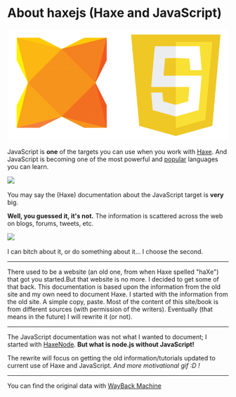 # About haxejs (Haxe and JavaScript)

![Haxe logo](../img/haxe_javascript_logos.png)

JavaScript is **one** of the targets you can use when you work with [Haxe](http://haxe.org/).
And JavaScript is becoming one of the most powerful and [popular](https://github.com/blog/2047-language-trends-on-github) languages you can learn.

![](https://cloud.githubusercontent.com/assets/2623954/9098640/f15e22b4-3b7f-11e5-9496-12b6d811f0ea.jpg)

You may say the (Haxe) documentation about the JavaScript target is **very** big.

**Well, you guessed it, it's not.**
The information is scattered across the web on blogs, forums, tweets, etc.


![](http://www.reactiongifs.com/r/do.gif)

I can bitch about it, or do something about it... I choose the second.

----

There used to be a website (an old one, from when Haxe spelled "haXe") that got you started.But that website is no more.  I decided to get some of that back. This documentation is based upon the information from the old site and my own need to document Haxe. I started with the information from the old site. A simple copy, paste. Most of the content of this site/book is from different sources (with permission of the writers). Eventually (that means in the future) I will rewrite it (or not).

---

The JavaScript documentation was not what I wanted to document; I started with [HaxeNode](http://matthijskamstra.github.io/haxenode/).  **But what is node.js without JavaScript!**

The rewrite will focus on getting the old information/tutorials updated to current use of Haxe and JavaScript.
*And more motivational gif :D !*


----

You can find the original data with [WayBack Machine](https://web.archive.org/web/20130917142452/http://www.haxejs.org/externs)

